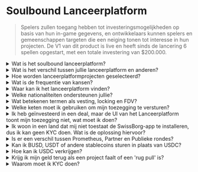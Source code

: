 # Soulbound Lanceerplatform

> Spelers zullen toegang hebben tot investeringsmogelijkheden op basis van hun in-game gegevens, en ontwikkelaars kunnen spelers en gemeenschappen targeten die een neiging tonen tot interesse in hun projecten. De V1 van dit product is live en heeft sinds de lancering 6 spellen opgestart, met een totale investering van $200.000.

<details>

<summary>Wat is het soulbound lanceerplatform?</summary>

Het Soulbound Lanceerplatform is een platform dat gamers verbindt met spellen die kapitaal werven op basis van hun digitale identiteit. Het stelt game-ontwikkelaars in staat om specifieke spelers te targeten met behulp van hun digitale identiteiten en fondsen te werven.

</details>

<details>

<summary>Wat is het verschil tussen jullie lanceerplatform en anderen?</summary>

Spelers die via het credential-netwerk verbonden zijn met het Soulbound lanceerplatform krijgen toegang tot deals die zijn afgestemd op hun gaming-credentials. Dit betekent dat een FPS-speler waarschijnlijker een kans krijgt die gerelateerd is aan FPS-gaming.

</details>

<details>

<summary>Hoe worden lanceerplatformprojecten geselecteerd?</summary>

De investeringsraad voert een grondig meerfasig due diligence-proces uit, resulterend in een uitgebreid rapport. In de private markt (Venture Capitalists, Business Angels) behouden we enkele van de meest uitgebreide en gedetailleerde due diligence-rapporten in de GameFi-sector.

</details>

<details>

<summary>Wat is de frequentie van kansen?</summary>

Ons vermogen om projecten te accepteren hangt volledig af van de kwaliteit van onze dealflow. Daarom overwegen we alleen projecten die voldoen aan hoge kwaliteitsnormen.

</details>

<details>

<summary>Waar kan ik het lanceerplatform vinden?</summary>

Je kunt het lanceerplatform [hier](https://launchpad.xborg.com/) vinden.

</details>

<details>

<summary>Welke nationaliteiten ondersteunen jullie?</summary>

We ondersteunen de landen die door SwissBorg worden ondersteund. De volledige lijst is hier te vinden: [https://swissborg.com/supported-countries](https://swissborg.com/supported-countries)

</details>

<details>

<summary>Wat betekenen termen als vesting, locking en FDV?</summary>

* **Vesting** verwijst naar de periode waarin de tokens worden verdeeld
* **Locked** verwijst naar de periode waarin de tokens zijn vergrendeld
* **FDV** verwijst naar de waardering van een token, berekend door de prijs te vermenigvuldigen met de maximale voorraad. (Fully Diluted Valuation)

</details>

<details>

<summary>Welke keten moet ik gebruiken om mijn toezegging te versturen?</summary>

De toezegging is meestal in USDC. Het XBorg Lanceerplatform ondersteunt Arbitrum, Avalanche, Optimism, Polygon en Binance Smart Chain. Zorg ervoor dat je de compatibele ketens controleert voor de lancering.

</details>

<details>

<summary>Ik heb geïnvesteerd in een deal, maar de UI van het Lanceerplatform toont mijn toezegging niet, wat moet ik doen?</summary>

Als het lanceerplatform de toezegging niet toont, open dan een support ticket op Discord.

</details>

<details>

<summary>Ik woon in een land dat mij niet toestaat de SwissBorg-app te installeren, dus ik kan geen KYC doen. Wat is de oplossing hiervoor?</summary>

Op dit moment ondersteunen we alleen de nationaliteiten die beschikbaar zijn op de SwissBorg-app. XBorg werkt actief aan het uitbreiden van zijn netwerk, en na verloop van tijd zullen meer regio's en nationaliteiten in aanmerking komen voor KYC.

</details>

<details>

<summary>Is er een verschil tussen Prometheus, Partner en Publieke rondes?</summary>

De rondes waarvoor gebruikers in aanmerking komen, variëren afhankelijk van hun demografie. Prometheus-houders ontvangen de grootste voordelen en hoeven geen kosten te betalen, terwijl andere rondes verschillende kosten en allocatiegroottes hebben.

</details>

<details>

<summary>Kan ik BUSD, USDT of andere stablecoins sturen in plaats van USDC?</summary>

Momenteel ondersteunen we alleen USDC.

</details>

<details>

<summary>Hoe kan ik USDC verkrijgen?</summary>

SwissBorg is een van de beste opties om USDC te verkrijgen vanuit andere cryptocurrencies of fiat.

</details>

<details>

<summary>Krijg ik mijn geld terug als een project faalt of een 'rug pull' is?</summary>

We doen grondige due diligence op de lanceerplatformkansen van XBorg om het aantal projecten dat faalt te beperken.

Er zal geen terugbetaling worden geïmplementeerd als het als de schuld van de investeerders wordt beschouwd.

</details>

<details>

<summary>Waarom moet ik KYC doen?</summary>

Zodat XBorg kan voldoen aan de relevante jurisdictie met betrekking tot lanceerplatforms.

</details>